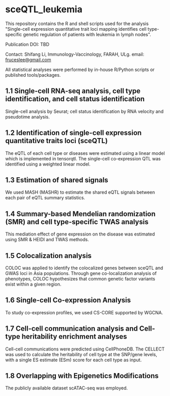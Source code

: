 # sceQTL_leukemia
This repository contains the R and shell scripts used for the analysis "Single-cell expression quantitative trait loci mapping identifies cell type-specific genetic regulation of patients with leukemia in lymph nodes".

Publication DOI: TBD

Contact: Shifang Li, Immunology-Vaccinology, FARAH, ULg. email: fruceslee@gmail.com

All statistical analyses were performed by in-house R/Python scripts or published tools/packages.

## 1.1 Single-cell RNA-seq analysis, cell type identification, and cell status identification ##

Single-cell analysis by Seurat; cell status identification by RNA velocity and pseudotime analysis.

## 1.2 Identification of single-cell expression quantitative traits loci (sceQTL) ##

The eQTL of each cell type or diseases were estimated using a linear model which is implemented in tensorqtl. The single-cell co-expression QTL was identified using a weighted linear model. 

## 1.3 Estimation of shared signals ##

We used MASH (MASHR) to estimate the shared eQTL signals between each pair of eQTL summary statistics. 

## 1.4 Summary-based Mendelian randomization (SMR) and cell type-specific TWAS analysis ##

This mediation effect of gene expression on the disease was estimated using SMR & HEIDI and TWAS methods.

## 1.5 Colocalization analysis ##

COLOC was applied to identify the colocalized genes between sceQTL and GWAS loci in Asia populations. Through gene co-localization analysis of phenotypes, COLOC hypothesizes that common genetic factor variants exist within a given region.

## 1.6 Single-cell Co-expression Analysis ##

To study co-expression profiles, we used CS-CORE supported by WGCNA.

## 1.7 Cell-cell communication analysis and Cell-type heritability enrichment analyses ##

Cell-cell communications were predicted using CellPhoneDB. The CELLECT was used to calculate the heritability of cell type at the SNP/gene levels, with a single ES estimate (ESm) score for each cell type as input.  

## 1.8 Overlapping with Epigenetics Modifications ##

The publicly available dataset scATAC-seq was employed. 
